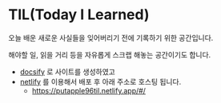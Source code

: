 # TIL(Today I Learned)

오늘 배운 새로운 사실들을 잊어버리기 전에 기록하기 위한 공간입니다.


해야할 일, 읽을 거리 등을 자유롭게 스크랩 해놓는 공간이기도 합니다.

- [docsify](https://docsify.js.org/#/) 로 사이트를 생성하였고
- [netlify](https://www.netlify.com/) 를 이용해서 배포 후 아래 주소로 호스팅 됩니다.
  - https://putapple96til.netlify.app/#/

    